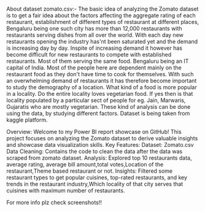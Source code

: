 About dataset zomato.csv:-
The basic idea of analyzing the Zomato dataset is to get a fair idea about the factors affecting the aggregate rating of each restaurant, establishment of different types of restaurant at different places,
Bengaluru being one such city has more than 12,000 restaurants with restaurants serving dishes from all over the world. With each day new restaurants opening the industry has'nt been saturated yet and the
demand is increasing day by day. Inspite of increasing demand it however has become difficult for new restaurants to compete with established restaurants. Most of them serving the same food. Bengaluru being 
an IT capital of India. Most of the people here are dependent mainly on the restaurant food as they don't have time to cook for themselves. With such an overwhelming demand of restaurants it has therefore become
important to study the demography of a location. What kind of a food is more popular in a locality. Do the entire locality loves vegetarian food. If yes then is that locality populated by a particular sect of
people for eg. Jain, Marwaris, Gujaratis who are mostly vegetarian. These kind of analysis can be done using the data,
by studying different factors.
Dataset is being taken from kaggle platform.



Overview:
Welcome to my Power BI report showcase on GitHub! This project focuses on analyzing the Zomato dataset to derive valuable insights and showcase data visualization skills.
Key Features:
Dataset: Zomato.csv
Data Cleaning: Contains the code to clean the data after the data was scraped from zomato dataset.
Analysis: Explored top 10 restaurants data, average rating, average bill amount,total votes,Location of the restaurant,Theme based restaurant or not.
Insights: Filtered some restaurant types to get popular cuisines, top-rated restaurants, and key trends in the restaurant industry,Which locality of that city serves that cuisines with maximum number of restaurants.

For more info plz check screenshots!!

